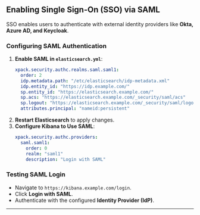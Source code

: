 
## **Enabling Single Sign-On (SSO) via SAML**
SSO enables users to authenticate with external identity providers like **Okta, Azure AD, and Keycloak**.

### **Configuring SAML Authentication**
1. **Enable SAML in `elasticsearch.yml`**:
   ```yaml
   xpack.security.authc.realms.saml.saml1:
     order: 2
     idp.metadata.path: "/etc/elasticsearch/idp-metadata.xml"
     idp.entity_id: "https://idp.example.com/"
     sp.entity_id: "https://elasticsearch.example.com/"
     sp.acs: "https://elasticsearch.example.com/_security/saml/acs"
     sp.logout: "https://elasticsearch.example.com/_security/saml/logout"
     attributes.principal: "nameid:persistent"
   ```
2. **Restart Elasticsearch** to apply changes.
3. **Configure Kibana to Use SAML**:
   ```yaml
   xpack.security.authc.providers:
     saml.saml1:
       order: 0
       realm: "saml1"
       description: "Login with SAML"
   ```

### **Testing SAML Login**
- Navigate to `https://kibana.example.com/login`.
- Click **Login with SAML**.
- Authenticate with the configured **Identity Provider (IdP)**.

---
